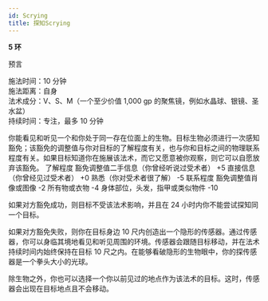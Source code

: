 ```yaml
---
id: Scrying
title: 探知Scrying
---
```


**5 环**

预言

施法时间：10 分钟  
施法距离：自身  
法术成分：V、S、M（一个至少价值 1,000 gp 的聚焦镜，例如水晶球、银镜、圣水盆）  
持续时间：专注，最多 10 分钟

你能看见和听见一个和你处于同一存在位面上的生物。目标生物必须进行一次感知豁免；该豁免的调整值与你对目标的了解程度有关，也与你和目标之间的物理联系程度有关。如果目标知道你在施展该法术，而它又愿意被你观察，则它可以自愿放弃该豁免。
了解程度 豁免调整值二手信息（你曾经听说过受术者） +5
直接信息（你曾经见过受术者） +0
熟悉（你对受术者很了解） -5
联系程度 豁免调整值肖像或图像 -2
所有物或衣物 -4
身体部位，头发，指甲或类似物件 -10

如果对方豁免成功，则目标不受该法术影响，并且在 24 小时内你不能尝试探知同一个目标。

如果对方豁免失败，则你在目标身边 10 尺内创造出一个隐形的传感器。通过传感器，你可以身临其境地看见和听见周围的环境。传感器会跟随目标移动，并在法术持续时间内始终保持在目标 10 尺之内。在能够看破隐形的生物眼中，你的探传感器是一个拳头大小的光球。

除生物之外，你也可以选择一个你以前见过的地点作为该法术的目标。这时，传感器会出现在目标地点且不会移动。
